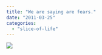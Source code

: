 ```yaml
---
title: "We are saying are fears."
date: "2011-03-25"
categories: 
  - "slice-of-life"
---
```


![](https://prachi.net/wp-content/uploads/2011/03/IMG_8049.jpg)
